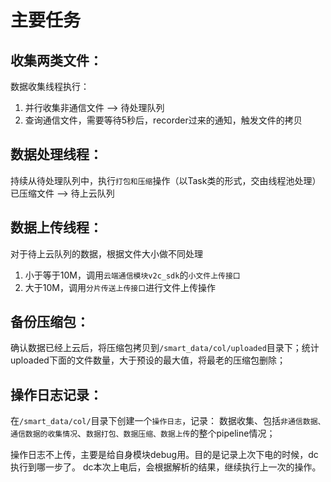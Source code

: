 # 主要任务

## 收集两类文件：
数据收集线程执行：
1. 并行收集非通信文件 --> 待处理队列
2. 查询通信文件，需要等待5秒后，recorder过来的通知，触发文件的拷贝

## 数据处理线程：
持续从待处理队列中，执行`打包和压缩`操作（以Task类的形式，交由线程池处理）
已压缩文件 --> 待上云队列

## 数据上传线程：
对于待上云队列的数据，根据文件大小做不同处理
1. 小于等于10M，调用`云端通信模块v2c_sdk`的`小文件上传接口`
2. 大于10M，调用`分片传送上传接口`进行文件上传操作

## 备份压缩包：
确认数据已经上云后，将压缩包拷贝到`/smart_data/col/uploaded`目录下；统计uploaded下面的文件数量，大于预设的最大值，将最老的压缩包删除；

## 操作日志记录：
在`/smart_data/col/`目录下创建一个`操作日志`，记录：
数据收集、包括`非通信数据、通信数据的收集情况`、`数据打包、数据压缩、数据上传`的整个pipeline情况；

操作日志不上传，主要是给自身模块debug用。目的是记录上次下电的时候，dc执行到哪一步了。
dc本次上电后，会根据解析的结果，继续执行上一次的操作。	


